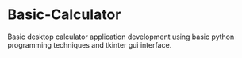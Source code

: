 # Basic-Calculator
Basic desktop calculator application development using basic python programming techniques and tkinter gui interface.
